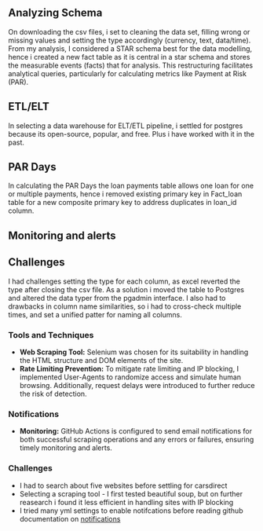 ## Analyzing Schema
On downloading the csv files, i set to cleaning the data set, filling wrong or missing values and setting the type accordingly (currency, text, data/time). From my analysis, I considered a STAR schema best for the data modelling, hence i created a new fact table as it is central in a star schema and stores the measurable events (facts) that for analysis. This restructuring facilitates analytical queries, particularly for calculating metrics like Payment at Risk (PAR).

## ETL/ELT
In selecting a data warehouse for ELT/ETL pipeline, i settled for postgres because its open-source, popular, and free. Plus i have worked with it in the past.

## PAR Days
In calculating the PAR Days the loan payments table allows one loan for one or multiple payments, hence i removed existing primary key in Fact_loan table for a new composite primary key to address duplicates in loan_id column.

## Monitoring and alerts

## Challenges
I had challenges setting the type for each column, as excel reverted the type after closing the csv file. As a solution i moved the table to Postgres and altered the data typer from the pgadmin interface. I also had to drawbacks in column name similarities, so i had to cross-check multiple times, and set a unified patter for naming all columns. 

### Tools and Techniques
- **Web Scraping Tool:** Selenium was chosen for its suitability in handling the HTML structure and DOM elements of the site.
- **Rate Limiting Prevention:** To mitigate rate limiting and IP blocking, I implemented User-Agents to randomize access and simulate human browsing. Additionally, request delays were introduced to further reduce the risk of detection.



### Notifications
- **Monitoring:** GitHub Actions is configured to send email notifications for both successful scraping operations and any errors or failures, ensuring timely monitoring and alerts.

### Challenges
- I had to search about five websites before settling for carsdirect
- Selecting a scraping tool -  I first tested beautiful soup, but on further reasearch i found it less efficient in handling sites with IP blocking
- I tried many yml settings to enable notifcations before reading github documentation on [notifications](https://github.com/notifications) 
